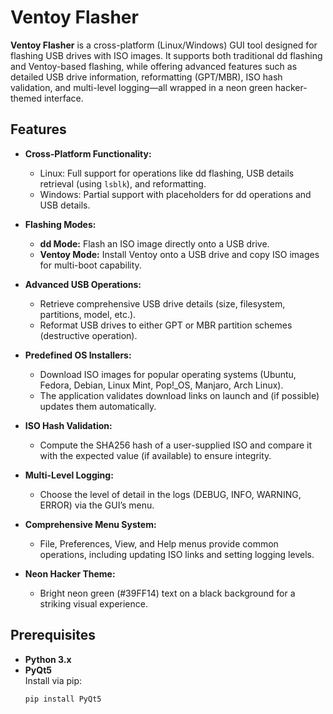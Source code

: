 # Ventoy Flasher

**Ventoy Flasher** is a cross-platform (Linux/Windows) GUI tool designed for flashing USB drives with ISO images. It supports both traditional dd flashing and Ventoy-based flashing, while offering advanced features such as detailed USB drive information, reformatting (GPT/MBR), ISO hash validation, and multi-level logging—all wrapped in a neon green hacker-themed interface.

## Features

- **Cross-Platform Functionality:**  
  - Linux: Full support for operations like dd flashing, USB details retrieval (using `lsblk`), and reformatting.
  - Windows: Partial support with placeholders for dd operations and USB details.

- **Flashing Modes:**  
  - **dd Mode:** Flash an ISO image directly onto a USB drive.
  - **Ventoy Mode:** Install Ventoy onto a USB drive and copy ISO images for multi-boot capability.

- **Advanced USB Operations:**  
  - Retrieve comprehensive USB drive details (size, filesystem, partitions, model, etc.).
  - Reformat USB drives to either GPT or MBR partition schemes (destructive operation).

- **Predefined OS Installers:**  
  - Download ISO images for popular operating systems (Ubuntu, Fedora, Debian, Linux Mint, Pop!_OS, Manjaro, Arch Linux).  
  - The application validates download links on launch and (if possible) updates them automatically.

- **ISO Hash Validation:**  
  - Compute the SHA256 hash of a user-supplied ISO and compare it with the expected value (if available) to ensure integrity.

- **Multi-Level Logging:**  
  - Choose the level of detail in the logs (DEBUG, INFO, WARNING, ERROR) via the GUI’s menu.

- **Comprehensive Menu System:**  
  - File, Preferences, View, and Help menus provide common operations, including updating ISO links and setting logging levels.

- **Neon Hacker Theme:**  
  - Bright neon green (#39FF14) text on a black background for a striking visual experience.

## Prerequisites

- **Python 3.x**
- **PyQt5**  
  Install via pip:
  ```bash
  pip install PyQt5
